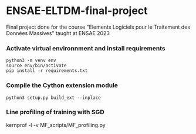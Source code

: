 # ENSAE-ELTDM-final-project
Final project done for the course "Elements Logiciels pour le Traitement des Données Massives" taught at ENSAE 2023

### Activate virtual environnment and install requirements
```
python3 -m venv env
source env/bin/activate
pip install -r requirements.txt
```

### Compile the Cython extension module
```
python3 setup.py build_ext --inplace
```

### Line profiling of training with SGD
kernprof -l -v MF_scripts/MF_profiling.py

